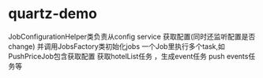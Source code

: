 # quartz-demo
JobConfigurationHelper类负责从config service 获取配置(同时还监听配置是否change) 并调用JobsFactory类初始化jobs
一个Job里执行多个task,如PushPriceJob包含获取配置 获取hotelList任务 ，生成event任务 push events任务等

